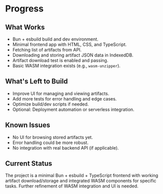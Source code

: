 # Progress

## What Works
- Bun + esbuild build and dev environment.
- Minimal frontend app with HTML, CSS, and TypeScript.
- Fetching list of artifacts from API.
- Downloading and storing artifact JSON data in IndexedDB.
- Artifact download test is enabled and passing.
- Basic WASM integration exists (e.g., `wasm-unzipper`).

## What's Left to Build
- Improve UI for managing and viewing artifacts.
- Add more tests for error handling and edge cases.
- Optimize build/dev scripts if needed.
- Optional: Deployment automation or serverless integration.

## Known Issues
- No UI for browsing stored artifacts yet.
- Error handling could be more robust.
- No integration with real backend API (if applicable).

## Current Status
The project is a minimal Bun + esbuild + TypeScript frontend with working artifact download/storage and integrated WASM components for specific tasks. Further refinement of WASM integration and UI is needed.
